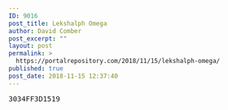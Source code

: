 ```yaml
---
ID: 9016
post_title: Lekshalph Omega
author: David Comber
post_excerpt: ""
layout: post
permalink: >
  https://portalrepository.com/2018/11/15/lekshalph-omega/
published: true
post_date: 2018-11-15 12:37:40
---
```

<pre>3034FF3D1519</pre>